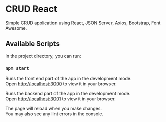 # CRUD React 

Simple CRUD application using React, JSON Server, Axios, Bootstrap, Font Awesome.

## Available Scripts

In the project directory, you can run:

### `npm start`

Runs the front end part of the app in the development mode.\
Open [http://localhost:3000](http://localhost:3000) to view it in your browser.

Runs the backend part of the app in the development mode.\
Open [http://localhost:3001](http://localhost:3000) to view it in your browser.


The page will reload when you make changes.\
You may also see any lint errors in the console.
